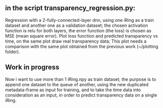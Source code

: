 ## in the script transparency_regression.py: 

Regression with a 2-fully-connected-layer dnn, using one iRing as a train dataset and another one as a validation dataset;
the chosen activation function is relu for both layers, the error function (the loss) is chosen as MSE (mean square error).
Plot loss function and predicted transparency vs time, on the same plot draw real transparency data; 
This plot needs a comparison with the same plot obtained from the previous work (~/plotting folder).

## Work in progress
Now i want to use more than 1 iRing.npy as train dataset; 
the purpose is to append one dataset to the queue of another, using the new duplicated metadata-frame as input for training, and to take the time data into consideration as an input, in order to predict transparency data on a single iRing.


